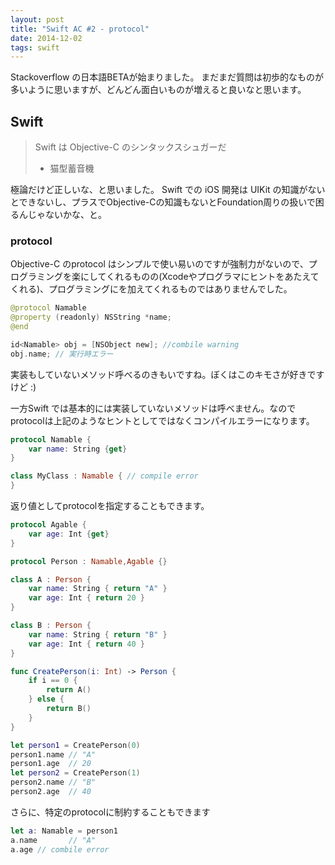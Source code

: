 ```yaml
---
layout: post
title: "Swift AC #2 - protocol"
date: 2014-12-02
tags: swift
---
```


Stackoverflow の日本語BETAが始まりました。
まだまだ質問は初歩的なものが多いように思いますが、どんどん面白いものが増えると良いなと思います。


## Swift

> Swift は Objective-C のシンタックスシュガーだ
> - 猫型蓄音機

極論だけど正しいな、と思いました。
Swift での iOS 開発は UIKit の知識がないとできないし、プラスでObjective-Cの知識もないとFoundation周りの扱いで困るんじゃないかな、と。

### protocol

Objective-C のprotocol はシンプルで使い易いのですが強制力がないので、プログラミングを楽にしてくれるものの(Xcodeやプログラマにヒントをあたえてくれる)、プログラミングにを加えてくれるものではありませんでした。

```swift
@protocol Namable
@property (readonly) NSString *name;
@end

id<Namable> obj = [NSObject new]; //combile warning
obj.name; // 実行時エラー
```

実装もしていないメソッド呼べるのきもいですね。ぼくはこのキモさが好きですけど :)

一方Swift では基本的には実装していないメソッドは呼べません。なのでprotocolは上記のようなヒントとしてではなくコンパイルエラーになります。

```swift
protocol Namable {
    var name: String {get}
}

class MyClass : Namable { // compile error
}
```

返り値としてprotocolを指定することもできます。

```swift
protocol Agable {
    var age: Int {get}
}

protocol Person : Namable,Agable {}

class A : Person {
    var name: String { return "A" }
    var age: Int { return 20 }
}

class B : Person {
    var name: String { return "B" }
    var age: Int { return 40 }
}

func CreatePerson(i: Int) -> Person {
    if i == 0 {
        return A()
    } else {
        return B()
    }
}

let person1 = CreatePerson(0)
person1.name // "A"
person1.age  // 20
let person2 = CreatePerson(1)
person2.name // "B"
person2.age  // 40
```

さらに、特定のprotocolに制約することもできます

```swift
let a: Namable = person1
a.name       // "A"
a.age // combile error
```

